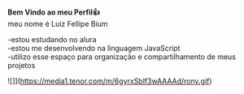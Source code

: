 **Bem Vindo ao meu Perfil👍**                           
meu nome é Luiz Fellipe Bium


-estou estudando no alura        
-estou me desenvolvendo na linguagem JavaScript          
-utilizo esse espaço para organização e compartilhamento de meus projetos

![]](https://media1.tenor.com/m/6gyrxSblf3wAAAAd/rony.gif)
